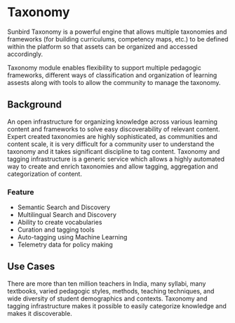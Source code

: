 # Taxonomy
Sunbird Taxonomy is a powerful engine that allows multiple taxonomies and frameworks (for building curriculums, competency maps, etc.) to be defined within the platform so that assets can be organized and accessed accordingly.

Taxonomy module enables flexibility to support multiple pedagogic frameworks, different ways of classification and organization of learning assests along with tools to allow the community to manage the taxonomy.

## Background
An open infrastructure for organizing knowledge across various learning content and frameworks to solve easy discoverability of relevant content.
Expert created taxonomies are highly sophisticated, as communities and content scale, it is very difficult for a community user to understand the taxonomy and it takes significant discipline to tag content. Taxonomy and tagging infrastructure is a generic service which allows a highly automated way to create and enrich taxonomies and allow tagging, aggregation and categorization of content.


### Feature
* Semantic Search and Discovery
* Multilingual Search and Discovery 
* Ability to create vocabularies
* Curation and tagging tools
* Auto-tagging using Machine Learning
* Telemetry data for policy making


## Use Cases
There are more than ten million teachers in India, many syllabi, many textbooks, varied pedagogic styles, methods, teaching techniques, and wide diversity of student demographics and contexts. Taxonomy and tagging infrastructure makes it possible to  easily categorize knowledge and makes it discoverable. 
